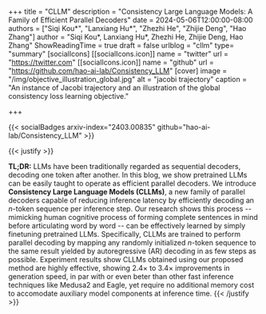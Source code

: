 +++
title = "CLLM"
description = "Consistency Large Language Models: A Family of Efficient Parallel Decoders"
date = 2024-05-06T12:00:00-08:00
authors = ["Siqi Kou*", "Lanxiang Hu*", "Zhezhi He", "Zhijie Deng", "Hao Zhang"]
author = "Siqi Kou*, Lanxiang Hu*, Zhezhi He, Zhijie Deng, Hao Zhang"
ShowReadingTime = true
draft = false 
urlblog = "cllm"
type= "summary"
[socialIcons]
    [[socialIcons.icon]]
      name = "twitter"
      url = "https://twitter.com"
    [[socialIcons.icon]]
      name = "github"
      url = "https://github.com/hao-ai-lab/Consistency_LLM"
[cover]
      image = "/img/objective_illustration_global.jpg"
      alt = "jacobi trajectory"
      caption = "An instance of Jacobi trajectory and an illustration of the global consistency loss learning objective."

+++

{{< socialBadges arxiv-index="2403.00835" github="hao-ai-lab/Consistency_LLM" >}}

{{< justify >}}

**TL;DR:** LLMs have been traditionally regarded as sequential decoders, decoding one token after another. In this blog, we show pretrained LLMs can be easily taught to operate as efficient parallel decoders. We introduce **Consistency Large Language Models (CLLMs)**, a new family of parallel decoders capable of reducing inference latency by efficiently decoding an $n$-token sequence per inference step. Our research shows this process -- mimicking human cognitive process of forming complete sentences in mind before articulating word by word -- can be effectively learned by simply finetuning pretrained LLMs. Specifically, CLLMs are trained to perform parallel decoding by mapping any randomly initialized $n$-token sequence to the same result yielded by autoregressive (AR) decoding in as few steps as possible. Experiment results show CLLMs obtained using our proposed method are highly effective, showing $2.4\times$ to $3.4\times$ improvements in generation speed, in par with or even beter than other fast inference techniques like Medusa2 and Eagle, yet require no additional memory cost to accomodate auxiliary model components at inference time.
{{< /justify >}}


